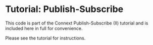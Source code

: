 # Tutorial: Publish-Subscribe

This code is part of the Connext Publish-Subscribe (II) tutorial and is included
here in full for convenience.

Please see the tutorial for instructions.